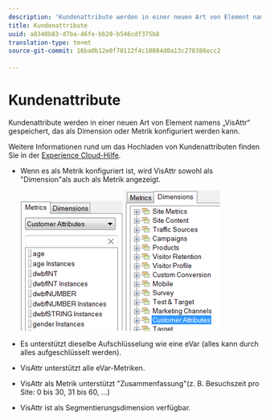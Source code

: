 ```yaml
---
description: 'Kundenattribute werden in einer neuen Art von Element namens „VisAttr“ gespeichert, das als Dimension oder Metrik konfiguriert werden kann. '
title: Kundenattribute
uuid: a8340b83-d7ba-46fe-bb20-b546cdf375b8
translation-type: tm+mt
source-git-commit: 16ba0b12e0f70112f4c10804d0a13c278388ecc2

---
```



# Kundenattribute

Kundenattribute werden in einer neuen Art von Element namens „VisAttr“ gespeichert, das als Dimension oder Metrik konfiguriert werden kann. 

Weitere Informationen rund um das Hochladen von Kundenattributen finden Sie in der [Experience Cloud-Hilfe](https://docs.adobe.com/content/help/en/core-services/interface/customer-attributes/attributes.html).

* Wenn es als Metrik konfiguriert ist, wird VisAttr sowohl als "Dimension"als auch als Metrik angezeigt.

   ![](assets/ca_metrics.png) ![](assets/ca_dimension.png)

* Es unterstützt dieselbe Aufschlüsselung wie eine eVar (alles kann durch alles aufgeschlüsselt werden).
* VisAttr unterstützt alle eVar-Metriken.
* VisAttr als Metrik unterstützt "Zusammenfassung"(z. B. Besuchszeit pro Site: 0 bis 30, 31 bis 60, ...)
* VisAttr ist als Segmentierungsdimension verfügbar.

